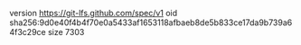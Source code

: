 version https://git-lfs.github.com/spec/v1
oid sha256:9d0e40f4b4f70e0a5433af1653118afbaeb8de5b833ce17da9b739a64f3c29ce
size 7303
